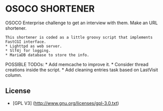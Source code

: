 OSOCO SHORTENER  
==============

OSOCO Enterprise challenge to get an interview with them. Make an URL shortener.

    This shortener is coded as a little groovy script that implements FastCGI interface. 
    * Lighttpd as web server.
    * Slf4j for logging.
    * MariaDB database to store the info. 

POSSIBLE TODOs: 
    * Add memcache to improve it. 
    * Consider thread creations inside the script. 
    * Add cleaning entries task based on LastVisit column.
    
## License

* [GPL V3] (http://www.gnu.org/licenses/gpl-3.0.txt)

